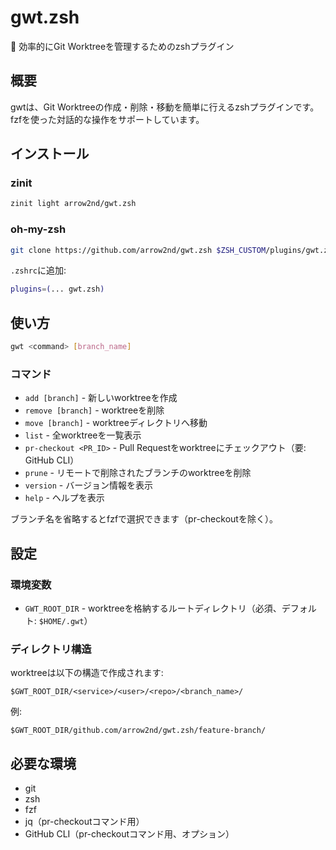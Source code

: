 # gwt.zsh

🌳 効率的にGit Worktreeを管理するためのzshプラグイン

## 概要

gwtは、Git Worktreeの作成・削除・移動を簡単に行えるzshプラグインです。fzfを使った対話的な操作をサポートしています。

## インストール

### zinit

```zsh
zinit light arrow2nd/gwt.zsh
```

### oh-my-zsh

```bash
git clone https://github.com/arrow2nd/gwt.zsh $ZSH_CUSTOM/plugins/gwt.zsh
```

`.zshrc`に追加:

```zsh
plugins=(... gwt.zsh)
```

## 使い方

```bash
gwt <command> [branch_name]
```

### コマンド

- `add [branch]` - 新しいworktreeを作成
- `remove [branch]` - worktreeを削除
- `move [branch]` - worktreeディレクトリへ移動
- `list` - 全worktreeを一覧表示
- `pr-checkout <PR_ID>` - Pull Requestをworktreeにチェックアウト（要: GitHub CLI）
- `prune` - リモートで削除されたブランチのworktreeを削除
- `version` - バージョン情報を表示
- `help` - ヘルプを表示

ブランチ名を省略するとfzfで選択できます（pr-checkoutを除く）。

## 設定

### 環境変数

- `GWT_ROOT_DIR` - worktreeを格納するルートディレクトリ（必須、デフォルト: `$HOME/.gwt`）

### ディレクトリ構造

worktreeは以下の構造で作成されます:

```
$GWT_ROOT_DIR/<service>/<user>/<repo>/<branch_name>/
```

例:
```
$GWT_ROOT_DIR/github.com/arrow2nd/gwt.zsh/feature-branch/
```

## 必要な環境

- git
- zsh
- fzf
- jq（pr-checkoutコマンド用）
- GitHub CLI（pr-checkoutコマンド用、オプション）
